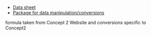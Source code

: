 - [Data sheet](https://github.com/0thomasholland/Erg/blob/main/erg.ipynb)
- [Package for data manipulation/conversions](https://github.com/0thomasholland/Erg/tree/main/concept2_python)

formula taken from Concept 2 Website and conversions specific to Concept2
